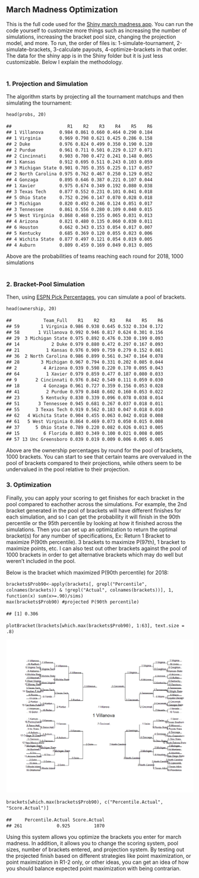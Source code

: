 March Madness Optimization
-----------------------------

This is the full code used for the [Shiny march madness
app](https://bracketmath.shinyapps.io/ncaa/). You can run the code
yourself to customize more things such as increasing the number of
simulations, increasing the bracket pool size, changing the projection
model, and more. To run, the order of files is: 1-simulate-tournament,
2-simulate-brackets, 3-calculate payouts, 4-optimize-brackets in that
order. The data for the shiny app is in the Shiny folder but it is just
less customizable. Below I explain the methodology. <br /> <br />

### 1. Projection and Simulation

The algorithm starts by projecting all the tournament matchups and then
simulating the tournament:

    head(probs, 20)

    ##                     R1    R2    R3    R4    R5    R6
    ## 1 Villanova      0.984 0.861 0.660 0.464 0.290 0.184
    ## 1 Virginia       0.969 0.798 0.621 0.425 0.286 0.158
    ## 2 Duke           0.976 0.824 0.499 0.350 0.190 0.120
    ## 2 Purdue         0.961 0.711 0.501 0.229 0.127 0.071
    ## 2 Cincinnati     0.903 0.700 0.472 0.241 0.148 0.065
    ## 1 Kansas         0.912 0.695 0.511 0.243 0.103 0.059
    ## 3 Michigan State 0.901 0.705 0.355 0.225 0.117 0.057
    ## 2 North Carolina 0.975 0.762 0.467 0.250 0.129 0.052
    ## 4 Gonzaga        0.895 0.646 0.387 0.221 0.107 0.044
    ## 1 Xavier         0.975 0.674 0.349 0.192 0.080 0.038
    ## 3 Texas Tech     0.877 0.552 0.231 0.101 0.041 0.018
    ## 5 Ohio State     0.752 0.296 0.147 0.070 0.028 0.018
    ## 3 Michigan       0.820 0.492 0.246 0.124 0.051 0.017
    ## 3 Tennessee      0.861 0.556 0.280 0.109 0.040 0.015
    ## 5 West Virginia  0.868 0.468 0.155 0.065 0.031 0.013
    ## 4 Arizona        0.821 0.480 0.135 0.060 0.030 0.011
    ## 6 Houston        0.662 0.343 0.153 0.054 0.017 0.007
    ## 5 Kentucky       0.685 0.369 0.120 0.055 0.023 0.006
    ## 4 Wichita State  0.877 0.497 0.121 0.054 0.019 0.005
    ## 4 Auburn         0.809 0.459 0.169 0.049 0.013 0.005

Above are the probabilities of teams reaching each round for 2018, 1000
simulations <br /> <br />

### 2. Bracket-Pool Simulation

Then, using [ESPN Pick
Percentages](http://games.espn.com/tournament-challenge-bracket/2018/en/whopickedwhom),
you can simulate a pool of brackets.

    head(ownership, 20)

    ##            Team_Full    R1    R2    R3    R4    R5    R6
    ## 59        1 Virginia 0.986 0.938 0.645 0.532 0.334 0.172
    ## 58       1 Villanova 0.992 0.946 0.817 0.624 0.301 0.156
    ## 29  3 Michigan State 0.975 0.892 0.476 0.330 0.199 0.093
    ## 14            2 Duke 0.979 0.880 0.472 0.297 0.167 0.093
    ## 21          1 Kansas 0.976 0.909 0.759 0.279 0.152 0.081
    ## 36  2 North Carolina 0.986 0.899 0.561 0.347 0.164 0.078
    ## 28        3 Michigan 0.967 0.794 0.331 0.202 0.085 0.044
    ## 2          4 Arizona 0.939 0.598 0.220 0.170 0.095 0.043
    ## 64          1 Xavier 0.979 0.859 0.477 0.187 0.080 0.033
    ## 9       2 Cincinnati 0.976 0.842 0.549 0.111 0.059 0.030
    ## 18         4 Gonzaga 0.961 0.727 0.359 0.156 0.053 0.028
    ## 41          2 Purdue 0.979 0.848 0.602 0.160 0.053 0.022
    ## 23        5 Kentucky 0.830 0.339 0.096 0.078 0.038 0.014
    ## 51       3 Tennessee 0.945 0.681 0.267 0.037 0.018 0.011
    ## 55      3 Texas Tech 0.919 0.562 0.183 0.047 0.018 0.010
    ## 62   4 Wichita State 0.904 0.455 0.063 0.042 0.018 0.008
    ## 61   5 West Virginia 0.864 0.469 0.073 0.050 0.015 0.008
    ## 37      5 Ohio State 0.789 0.220 0.082 0.026 0.013 0.005
    ## 15         6 Florida 0.803 0.349 0.100 0.021 0.008 0.005
    ## 57 13 Unc Greensboro 0.039 0.019 0.009 0.006 0.005 0.005

Above are the ownership percentages by round for the pool of brackets,
1000 brackets. You can start to see that certain teams are overvalued in
the pool of brackets compared to their projections, while others seem to
be undervalued in the pool relative to their projection.

### 3. Optimization

Finally, you can apply your scoring to get finishes for each bracket in
the pool compared to eachother across the simulations. For example, the 2nd bracket generated in the pool of brackets will have different finishes for each simulation, and so I can get the probability it will finish in the 90th percentile or the 95th percentile by looking at how it finished across the simulations. Then you can set up an
optimization to return the optimal bracket(s) for any number of
specifications, Ex: Return 1 Bracket to maximize P(90th percentile). 3
brackets to maximize P(97th), 1 bracket to maximize points, etc. I can
also test out other brackets against the pool of 1000 brackets in order
to get alternative brackets which may do well but weren’t included in
the pool.

Below is the bracket which maximized P(90th percentile) for 2018:

    brackets$Prob90<-apply(brackets[, grepl("Percentile", colnames(brackets)) & !grepl("Actual", colnames(brackets))], 1, function(x) sum(x>=.90)/sims)
    max(brackets$Prob90) #projected P(90th percentile)

    ## [1] 0.306

    plotBracket(brackets[which.max(brackets$Prob90), 1:63], text.size = .8)

![](README_files/figure-markdown_strict/unnamed-chunk-5-1.png)

    brackets[which.max(brackets$Prob90), c("Percentile.Actual", "Score.Actual")]

    ##     Percentile.Actual Score.Actual
    ## 261             0.925         1070

Using this system allows you optimize the brackets you enter for march
madness. In addition, it allows you to change the scoring system, pool
sizes, number of brackets entered, and projection system. By testing out
the projected finish based on different strategies like point
maximization, or point maximization in R1-2 only, or other ideas, you
can get an idea of how you should balance expected point maximization
with being contrarian.

